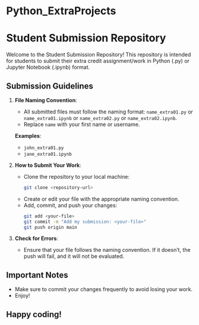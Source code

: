 # Python_ExtraProjects

# Student Submission Repository

Welcome to the Student Submission Repository! This repository is intended for students to submit their extra credit assignment/work in Python (.py) or Jupyter Notebook (.ipynb) format.

## Submission Guidelines

1. **File Naming Convention**: 
   - All submitted files must follow the naming format: `name_extra01.py` or `name_extra01.ipynb` or `name_extra02.py` or `name_extra02.ipynb`.
   - Replace `name` with your first name or username.

   **Examples**:
   - `john_extra01.py`
   - `jane_extra01.ipynb`

2. **How to Submit Your Work**:
   - Clone the repository to your local machine:
     ```bash
     git clone <repository-url>
     ```
   - Create or edit your file with the appropriate naming convention.
   - Add, commit, and push your changes:
     ```bash
     git add <your-file>
     git commit -m "Add my submission: <your-file>"
     git push origin main
     ```

3. **Check for Errors**: 
   - Ensure that your file follows the naming convention. If it doesn’t, the push will fail, and it will not be evaluated. 

## Important Notes

- Make sure to commit your changes frequently to avoid losing your work.
- Enjoy!

## Happy coding!


